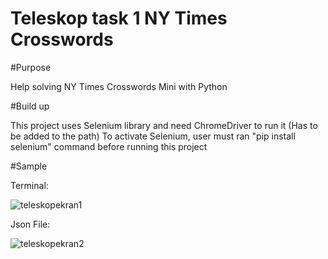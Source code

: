 # Teleskop task 1 NY Times Crosswords

#Purpose

Help solving NY Times Crosswords Mini with Python

#Build up

This project uses Selenium library and need ChromeDriver to run it (Has to be added to the path)
To activate Selenium, user must ran "pip install selenium" command before running this project

#Sample

Terminal:

![teleskopekran1](https://user-images.githubusercontent.com/52248684/180305149-d93f632b-36af-415d-80b6-5a8c8b294a26.png)

Json File:

![teleskopekran2](https://user-images.githubusercontent.com/52248684/180429097-4248d525-9b9d-435b-b5c1-f96085185288.png)
